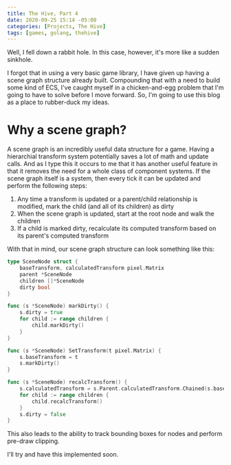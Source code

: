 ```yaml
---
title: The Hive, Part 4
date: 2020-09-25 15:14 -05:00
categories: [Projects, The Hive]
tags: [games, golang, thehive]
---
```


Well, I fell down a rabbit hole.  In this case, however, it's more like a sudden sinkhole.

I forgot that in using a very basic game library, I have given up having a scene graph structure already built.  Compounding that with a need to build some kind of ECS, I've caught myself in a chicken-and-egg problem that I'm going to have to solve before I move forward.  So, I'm going to use this blog as a place to rubber-duck my ideas.

# Why a scene graph?
A scene graph is an incredibly useful data structure for a game.  Having a hierarchial transform system potentially saves a lot of math and update calls.  And as I type this it occurs to me that it has another useful feature in that it removes the need for a whole class of component systems.  If the scene graph itself is a system, then every tick it can be updated and perform the following steps:

1. Any time a transform is updated or a parent/child relationship is modified, mark the child (and all of its children) as dirty
1. When the scene graph is updated, start at the root node and walk the children
1. If a child is marked dirty, recalculate its computed transform based on its parent's computed transform

With that in mind, our scene graph structure can look something like this:
```go
type SceneNode struct {
	baseTransform, calculatedTransform pixel.Matrix
	parent *SceneNode
	children []*SceneNode
	dirty bool
}

func (s *SceneNode) markDirty() {
	s.dirty = true
	for child := range children {
		child.markDirty()
	}
}

func (s *SceneNode) SetTransform(t pixel.Matrix) {
	s.baseTransform = t
	s.markDirty()
}

func (s *SceneNode) recalcTransform() {
	s.calculatedTransform = s.Parent.calculatedTransform.Chained(s.baseTransform)
	for child := range children {
		child.recalcTransform()
	}
	s.dirty = false
}
```

This also leads to the ability to track bounding boxes for nodes and perform pre-draw clipping.

I'll try and have this implemented soon.